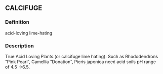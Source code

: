## CALCIFUGE
### Definition
acid-loving lime-hating

### Description
True Acid Loving Plants (or calcifuge lime hating):
Such as Rhododendrons “Pink Pearl”, Camellia “Donation”, Pieris japonica need acid soils pH range of 4.5 →6.5.